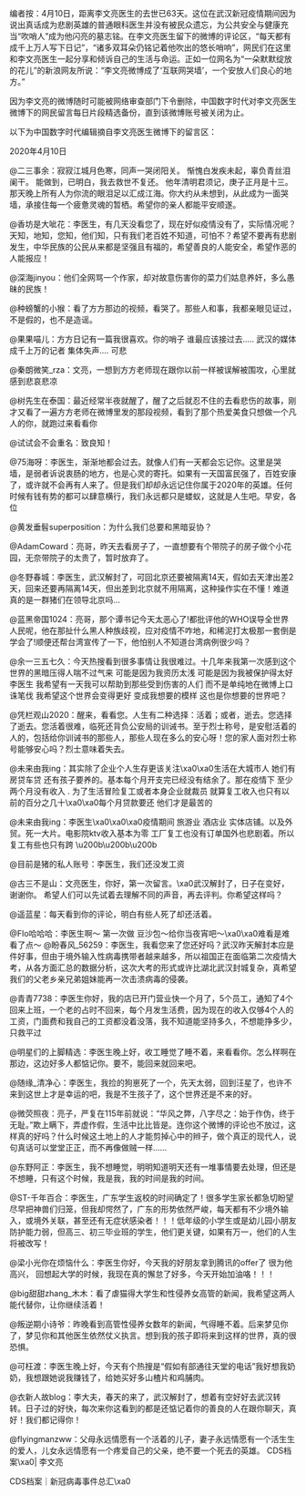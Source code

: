 编者按：4月10日，距离李文亮医生的去世已63天。这位在武汉新冠疫情期间因为说出真话成为悲剧英雄的普通眼科医生并没有被民众遗忘，为公共安全与健康充当“吹哨人”成为他闪亮的墓志铭。在李文亮医生留下的微博的评论区，“每天都有成千上万人写下日记”，“诸多双耳朵仍铭记着他吹出的悠长哨响”，网民们在这里和李文亮医生一起分享和倾诉自己的生活与命运。正如一位网名为“一朵默默绽放的花儿”的新浪网友所说：“李文亮微博成了‘互联网哭墙’，一个安放人们良心的地方。”

因为李文亮的微博随时可能被网络审查部门下令删除，中国数字时代对李文亮医生微博下的网民留言每日片段精选备份，直到该微博账号被关闭为止。 

以下为中国数字时代编辑摘自李文亮医生微博下的留言区：

2020年4月10日

@二三事余：寂寂江城月色寒，同声一哭闭阳关。 惭愧白发疾未起，辜负青丝泪阑干。 能做到，已明白，我去救世不复还。 他年清明君须记，庚子正月是十三。 那天晚上所有人为你流的眼泪足以汇成江海。你大约从未想到，从此成为一面哭墙，承接住每一个疲惫灵魂的暂栖。希望你的亲人都能平安顺遂。

@香坊是大呲花：李医生，有几天没看您了，现在好似疫情没有了，实际情况呢？天知，地知，您知，他们知，只有我们老百姓不知道，可怕不？希望不要再有悲剧发生，中华民族的公民从来都是坚强且有福的，希望善良的人能安全，希望作恶的人能报应！

@深海jinyou：他们全网骂一个作家，却对故意伤害你的菜力们姑息养奸，多么愚昧的民族！

@种螃蟹的小猴：看了方方那边的视频，看哭了。那些人和事，我都亲眼见证过，不是假的，也不是造谣。

@果果喵儿：方方日记有一篇我很喜欢。你的哨子 谁最应该接过去&#8230;.. 武汉的媒体 成千上万的记者 集体失声&#8230;. 可悲

@秦朗微笑_rza：文亮，一想到方方老师现在跟你以前一样被误解被围攻，心里就感到悲哀悲凉

@树先生在泰国：最近经常半夜就醒了，醒了之后就忍不住的去看悲伤的故事，刚才又看了一遍方方老师在微博里发的那段视频，看到了那个热爱美食只想做一个凡人的你，就跑过来看看你

@试试会不会重名：致良知！

@75海呀：李医生，渐渐地都会过去。就像人们有一天都会忘记你。这里是哭墙，是弱者诉说衷肠的地方，也是心灵的寄托。如果有一天国富民强了，百姓安康了，或许就不会再有人来了。但是我们却却永远记住你属于2020年的英雄。任何时候有钱有势的都可以肆意横行，我们永远都只是蝼蚁，这就是人生吧。早安，各位

@黄发垂髫superposition：为什么我们总要和黑暗妥协？

@AdamCoward：亮哥，昨天去看房子了，一直想要有个带院子的房子做个小花园，无奈带院子的太贵了，暂时放弃了。

@冬野春城：李医生，武汉解封了，可回北京还要被隔离14天，假如去天津出差2天，回来还要再隔离14天，但出差到北京就不用隔离，这种操作实在不懂！难道真的是一群猪们在领导北京吗…

@蓝黑帝国1024：亮哥，那个谭书记今天太恶心了!都批评他的WHO误导全世界人民呢，他在那扯什么黑人种族歧视，应对疫情不咋地，和稀泥打太极那一套倒是学会了!顺便还帮台湾宣传了一下，他怕别人不知道台湾病例很少吗？

@余一三五七久：今天热搜看到很多事情让我很难过。十几年来我第一次感到这个世界的黑暗压得人喘不过气来 可能是因为我资历太浅 可能是因为我被保护得太好 李医生 我希望有一天我可以帮助到那些受到伤害的人们 而不是单纯地在微博上口诛笔伐 我希望这个世界会变得更好 变成我想要的模样 这也是你想要的世界吧？

@凭栏观山2020：醒来，看看您。人生有二种选择：活着；或者，逝去。您选择了逝去。您活着很难，临死还背负公安局的训诫书。至于烈士称号，是安慰活着的人的，包括给你训诫书的那些人，那些人现在多么的安心呀！您的家人面对烈士称号能够安心吗？烈士意味着失去。

@未来由我ing：其实除了企业个人生存更该关注\xa0\xa0生活在大城市人 她们有房贷车贷 还有孩子要养的。基本每个月开支完已经没有结余了。那在疫情下 至少两个月没有收入 . 为了生活冒险复工或者本身企业就裁员 就算复工收入也只有以前的百分之几十\xa0\xa0每个月贷款要还 他们才是最苦的

@未来由我ing：李医生\xa0\xa0\xa0疫情期间 旅游业 酒店业 实体店铺。以及外贸。死一大片。电影院ktv收入基本为零 工厂复工也没有订单国外也悲剧着。所以复工有些也只有跨 \u200b\u200b\u200b

@目前是猪的私人账号：李医生，我们还没发工资

@古三不是山：文亮医生，你好，第一次留言。\xa0武汉解封了，日子在变好，谢谢你。 希望人们可以先试着去理解不同的声音，再去评判。你希望这样吗？

@遥蓝星：每天看到你的评论，明白有些人死了却还活着。

@Flo哈哈哈：李医生啊～ 第一次做 豆沙包～给你当夜宵吧～\xa0\xa0难看是难看了点～ @盼春风_56259：李医生，我看您来了您还好吗？武汉昨天解封本应是件好事，但由于境外输入性病毒携带者越来越多，所以祖国正在面临第二次疫情大考，从各方面汇总的数据分析，这次大考的形式或许比湖北武汉封城复杂，真希望我们的父老乡亲兄弟姐妹能再一次击溃病毒的侵袭。

@青青7738：李医生你好，我的店已开门营业快一个月了，5个员工，通知了4个回来上班，一个老的占时不回来，每个月发生活费，因为现在的收入仅够4个人的工资，门面费和我自己的工资都没着没落，我不知道能坚持多久，不想能挣多少，只救平过

@明星们的上脚精选：李医生晚上好，收工睡觉了睡不着，来看看你。怎么样啊在那边，这边好多人都惦记你。要不，能回来就回来吧。

@随缘_清净心：李医生，我捡的狗崽死了一个，先天太弱，回到汪星了，也许不来到这世上才是幸运的吧，我是不生孩子了，这个世界还是不来的好。

@微荧照夜：亮子，严复在115年前就说：“华风之弊，八字尽之：始于作伪，终于无耻。”欺上瞒下，弄虚作假，生活中比比皆是。连你这个微博的评论也不放过，这样真的好吗？什么时候这土地上的人才能剪掉心中的辫子，做个真正的现代人，说句真话可以堂堂正正，而不再像做贼一样……

@东野阿正：李医生，我不想睡觉，明明知道明天还有一堆事情要去处理，但还是不想睡，只有这个时候，我是我，我的时间是我的时间。

@ST-千年百合：李医生，广东学生返校的时间确定了！很多学生家长都急切盼望尽早把神兽们归笼，但我却愕然了，广东的形势依然严峻，每天都有不少境外输入，或境外关联，甚至还有无症状感染者！！！低年级的小学生或是幼儿园小朋友防护能力弱，但高三、初三毕业班的学生，他们更关键，如果有万一，他们的人生将被改写！

@梁小光你在烦恼什么：李医生你好，今天我的好朋友拿到腾讯的offer了 很为他高兴， 回想起大学的时候，我现在真的懈怠了好多，今天开始加油咯！！！

@big甜甜zhang_木木：看了虐猫得大学生和性侵养女高管的新闻，我希望这两人能代替你，让你继续活着！

@叛逆期小诗爷：昨晚看到高管性侵养女数年的新闻，气得睡不着。后来梦见你了，梦见你和其他医生依然仗义执言。想到我的孩子即将来到这样的世界，真的很恐惧。

@可枉渡：李医生晚上好，今天有个热搜是“假如有部通往天堂的电话”我好想我奶奶，我想跟她说我赚钱了，给她买好多山楂片和鸡脯肉。

@衣新人故blog：李大夫，春天的来了，武汉解封了，想着有空好好去武汉转转。日子过的好快，每次来你这看到的都是还惦记着你的善良的人在跟你聊天，真好！我们都记得你！

@flyingmanzww：父母永远情愿有一个活着的儿子，妻子永远情愿有一个活生生的爱人，儿女永远情愿有一个疼爱自己的父亲，绝不要一个死去的英雄。 CDS档案\xa0| 李文亮

CDS档案｜新冠病毒事件总汇\xa0



